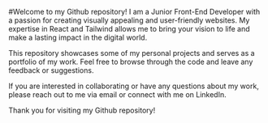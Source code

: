 #Welcome to my Github repository!
I am a Junior Front-End Developer with a passion for creating visually appealing and user-friendly websites. My expertise in React and Tailwind allows me to bring your vision to life and make a lasting impact in the digital world.

This repository showcases some of my personal projects and serves as a portfolio of my work. Feel free to browse through the code and leave any feedback or suggestions.

If you are interested in collaborating or have any questions about my work, please reach out to me via email or connect with me on LinkedIn.

Thank you for visiting my Github repository!
<!---
IssamAth/IssamAth is a ✨ special ✨ repository because its `README.md` (this file) appears on your GitHub profile.
You can click the Preview link to take a look at your changes.
--->
